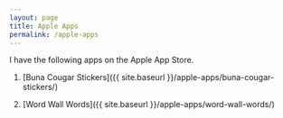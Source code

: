 ```yaml
---
layout: page
title: Apple Apps
permalink: /apple-apps
---
```


I have the following apps on the Apple App Store.

1. [Buna Cougar Stickers]({{ site.baseurl }}/apple-apps/buna-cougar-stickers/)

2. [Word Wall Words]({{ site.baseurl }}/apple-apps/word-wall-words/)
